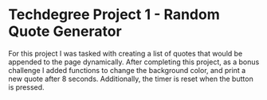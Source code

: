 # Techdegree Project 1 - Random Quote Generator
For this project I was tasked with creating a list of quotes that would be appended to the page dynamically.
After completing this project, as a bonus challenge I added functions to change the background color, and print a new quote after 8 seconds. Additionally, the timer is reset when the button is pressed.
